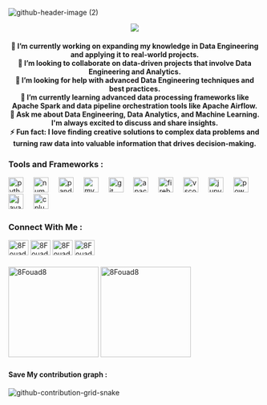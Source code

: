![github-header-image (2)](https://github.com/8Fouad8/8Fouad8/assets/47024065/cb238683-6e53-4ffb-8551-79dca09ca833)

<p align="center"> <img src="https://komarev.com/ghpvc/?username=8Fouad8&label=Profile%20views&color=0e75b6&style=plastic" /> </p>
<h4 align="center">🔭 I’m currently working on expanding my knowledge in Data Engineering and applying it to real-world projects.<br>👯 I’m looking to collaborate on data-driven projects that involve Data Engineering and Analytics.<br>🤝 I’m looking for help with advanced Data Engineering techniques and best practices.<br>🌱 I’m currently learning advanced data processing frameworks like Apache Spark and data pipeline orchestration tools like Apache Airflow.<br>💬 Ask me about Data Engineering, Data Analytics, and Machine Learning. I'm always excited to discuss and share insights.<br>⚡ Fun fact: I love finding creative solutions to complex data problems and turning raw data into valuable information that drives decision-making.</h4>


<h3 align="left">Tools and Frameworks : </h3>


<div align="left">
  <img src="https://skillicons.dev/icons?i=py" height="30" alt="python logo"  />
  <img width="12" />
  <img src="https://cdn.simpleicons.org/numpy/013243" height="30" alt="numpy logo"  />
  <img width="12" />
  <img src="https://cdn.simpleicons.org/pandas/150458" height="30" alt="pandas logo"  />
  <img width="12" />
  <img src="https://cdn.simpleicons.org/mysql/4479A1" height="30" alt="mysql logo"  />
  <img width="12" />
  <img src="https://cdn.simpleicons.org/git/F05032" height="30" alt="git logo"  />
  <img width="12" />
  <img src="https://skillicons.dev/icons?i=kafka" height="30" alt="apachekafka logo"  />
  <img width="12" />
  <img src="https://skillicons.dev/icons?i=firebase" height="30" alt="firebase logo"  />
  <img width="12" />
  <img src="https://skillicons.dev/icons?i=vscode" height="30" alt="vscode logo"  />
  <img width="12" />
  <img src="https://cdn.simpleicons.org/jupyter/F37626" height="30" alt="jupyter logo"  />
  <img width="12" />
  <img src="https://skillicons.dev/icons?i=powershell" height="30" alt="powershell logo"  />
  <img width="12" />
  <img src="https://skillicons.dev/icons?i=java" height="30" alt="java logo"  />
  <img width="12" />
  <img src="https://skillicons.dev/icons?i=cpp" height="30" alt="cplusplus logo"  />
</div>



<h3 align="left">Connect With Me : </h3>
<p align="left">
<a href="https://www.linkedin.com/in/zyadmohamed007/" target="blank"><img align="center" src="https://raw.githubusercontent.com/rahuldkjain/github-profile-readme-generator/master/src/images/icons/Social/linked-in-alt.svg" alt="8Fouad8" height="30" width="40" /></a>
<a href="https://www.kaggle.com/zizoomohamed" target="blank"><img align="center" src="https://raw.githubusercontent.com/rahuldkjain/github-profile-readme-generator/master/src/images/icons/Social/kaggle.svg" alt="8Fouad8" height="30" width="40" /></a>
  <a href="https://codeforces.com/profile/zyadmo007" target="blank"><img align="center" src="https://raw.githubusercontent.com/rahuldkjain/github-profile-readme-generator/master/src/images/icons/Social/codeforces.svg" alt="8Fouad8" height="30" width="40" /></a>
<a href="https://www.hackerrank.com/Zyad_mohamed" target="blank"><img align="center" src="https://raw.githubusercontent.com/rahuldkjain/github-profile-readme-generator/master/src/images/icons/Social/hackerrank.svg" alt="8Fouad8" height="30" width="40" /></a>
</p>

###
 <p><img height="180" src="https://github-readme-stats.vercel.app/api/top-langs?username=8Fouad8&show_icons=true&theme=dark&locale=en&layout=compact" alt="8Fouad8" /> <img height="180" src="https://github-readme-stats.vercel.app/api?username=8Fouad8&show_icons=true&theme=dark&locale=en" alt="8Fouad8" /></p>

###
#### Save My contribution graph :
![github-contribution-grid-snake](https://github.com/8Fouad8/8Fouad8/blob/output/github-contribution-grid-snake-dark.svg)

<br clear="both">
